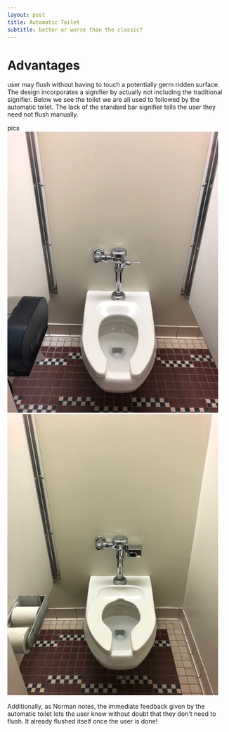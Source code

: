 ```yaml
---
layout: post
title: Automatic Toilet
subtitle: better or worse than the classic?
---
```


# Advantages
user may flush without having to touch a potentially germ ridden surface. The design incorporates a signifier by actually not including the traditional signifier. Below we see the toilet we are all used to followed by the automatic toilet. The lack of the standard bar signifier tells the user they need not flush manually. 

pics
![](tradtoilet.jpg)
![](autotoilet.jpg)

Additionally, as Norman notes, the immediate feedback given by the automatic toilet lets the user know without doubt that they don't need to flush. It already flushed itself once the user is done!

